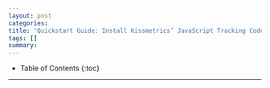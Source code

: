 ```yaml
---
layout: post
categories: 
title: "Quickstart Guide: Install Kissmetrics’ JavaScript Tracking Code, Create Custom Events and Properties, and Identify Users"
tags: []
summary: 
---
```

* Table of Contents
{:toc}
***
